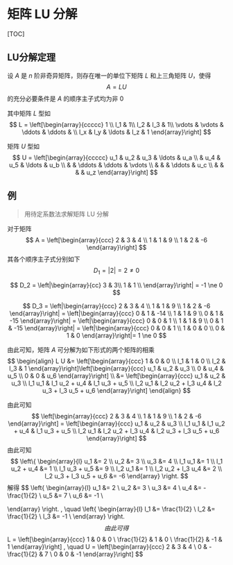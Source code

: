 # 矩阵 LU 分解

[TOC]

## LU分解定理

设 $A$ 是 $n$ 阶非奇异矩阵，则存在唯一的单位下矩阵 $L$ 和上三角矩阵 $U$，使得
$$
A = L U
$$
的充分必要条件是 $A$ 的顺序主子式均为非 $0$

其中矩阵 $L$ 型如
$$
L = \left[\begin{array}{ccccc}
1 \\
l_1 & 1\\
l_2 & l_3 & 1\\
\vdots & \vdots & \ddots & \ddots & \\
l_x & l_y & \ldots & l_z & 1
\end{array}\right]
$$


矩阵 $U$ 型如
$$
U = \left[\begin{array}{ccccc}
u_1 & u_2 & u_3 & \ldots & u_a \\
& u_4 & u_5 & \ldots & u_b \\
& & \ddots & \ddots & \vdots \\
&  & & \ddots & u_c \\
& & & & u_z
\end{array}\right]
$$

## 例

> 用待定系数法求解矩阵 LU 分解

对于矩阵
$$
A = \left[\begin{array}{ccc}
2 & 3 & 4 \\
1 & 1 & 9 \\
1 & 2 & -6
\end{array}\right]
$$
其各个顺序主子式分别如下
$$
D_1 = \left|2\right| = 2\ne 0
$$

$$
D_2 = \left|\begin{array}{cc}
3 & 3\\
1 & 1 \\
\end{array}\right| = -1 \ne 0
$$

$$
D_3 = \left|\begin{array}{ccc}
2 & 3 & 4 \\
1 & 1 & 9 \\
1 & 2 & -6
\end{array}\right| 
= \left|\begin{array}{ccc}
0 & 1 & -14 \\
1 & 1 & 9 \\
0 & 1 & -15
\end{array}\right|
= \left|\begin{array}{ccc}
0 & 0 & 1 \\
1 & 1 & 9 \\
0 & 1 & -15
\end{array}\right|
= \left|\begin{array}{ccc}
0 & 0 & 1 \\
1 & 0 & 0 \\
0 & 1 & 0
\end{array}\right|= 1 \ne 0
$$

由此可知，矩阵 $A$ 可分解为如下形式的两个矩阵的相乘
$$
\begin{align}
L U &= \left[\begin{array}{ccc}
1 & 0 & 0 \\
l_1 & 1 & 0 \\
l_2 & l_3 & 1
\end{array}\right]\left[\begin{array}{ccc}
u_1 & u_2 & u_3 \\
0 & u_4 & u_5 \\
0 & 0 & u_6
\end{array}\right] \\
&= \left[\begin{array}{ccc}
u_1 & u_2 & u_3 \\
l_1 u_1 & l_1 u_2 + u_4 & l_1 u_3 + u_5 \\
l_2 u_1 & l_2 u_2 + l_3 u_4 & l_2 u_3 + l_3 u_5 + u_6
\end{array}\right]
\end{align}
$$


由此可知
$$
\left[\begin{array}{ccc}
2 & 3 & 4 \\
1 & 1 & 9 \\
1 & 2 & -6
\end{array}\right] = \left[\begin{array}{ccc}
u_1 & u_2 & u_3 \\
l_1 u_1 & l_1 u_2 + u_4 & l_1 u_3 + u_5 \\
l_2 u_1 & l_2 u_2 + l_3 u_4 & l_2 u_3 + l_3 u_5 + u_6
\end{array}\right]
$$
由此可知
$$
\left\{
  \begin{array}{l}
    u_1 &= 2 \\
    u_2 &= 3 \\
    u_3 &= 4 \\
    l_1 u_1 &= 1 \\
    l_1 u_2 + u_4 &= 1 \\
    l_1 u_3 + u_5 &= 9 \\
    l_2 u_1 &= 1 \\
    l_2 u_2 + l_3 u_4 &= 2 \\
    l_2 u_3 + l_3 u_5 + u_6 &= -6
  \end{array}
\right.
$$
解得
$$
\left\{
  \begin{array}{l}
    u_1 &= 2 \\
    u_2 &= 3 \\
    u_3 &= 4 \\
    u_4 &= -\frac{1}{2} \\
    u_5 &= 7 \\
    u_6 &= -1 \\

  \end{array}
\right.
, \quad
\left\{
  \begin{array}{l}
    l_1 &= \frac{1}{2} \\
    l_2 &= \frac{1}{2} \\
    l_3 &= -1 \\
  \end{array}
\right.
$$
由此可得
$$
L = \left[\begin{array}{ccc}
1 & 0 & 0 \\
\frac{1}{2} & 1 & 0 \\
\frac{1}{2} & -1 & 1
\end{array}\right]
, \quad
U = \left[\begin{array}{ccc}
2 & 3 & 4 \\
0 & -\frac{1}{2} & 7 \\
0 & 0 & -1
\end{array}\right]
$$
